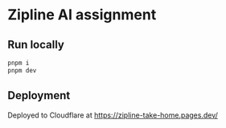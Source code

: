 # Zipline AI assignment

## Run locally

```bash
pnpm i
pnpm dev
```

## Deployment

Deployed to Cloudflare at https://zipline-take-home.pages.dev/
